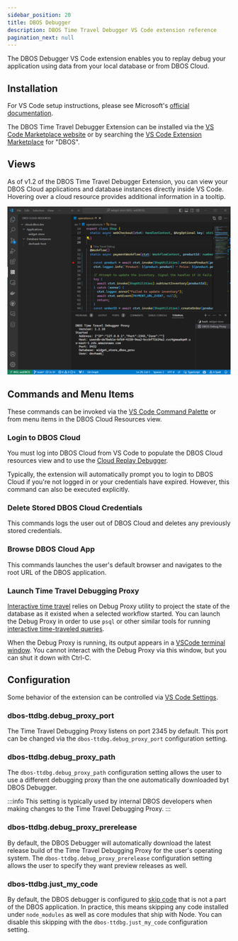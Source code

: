 ```yaml
---
sidebar_position: 20
title: DBOS Debugger
description: DBOS Time Travel Debugger VS Code extension reference
pagination_next: null
---
```


The DBOS Debugger VS Code extension enables you to replay debug your application using data from your local database or from DBOS Cloud.

## Installation

For VS Code setup instructions, please see Microsoft's [official documentation](https://code.visualstudio.com/docs/setup/setup-overview).

The DBOS Time Travel Debugger Extension can be installed via the
[VS Code Marketplace website](https://marketplace.visualstudio.com/items?itemName=dbos-inc.dbos-ttdbg)
or by searching the 
[VS Code Extension Marketplace](https://code.visualstudio.com/docs/editor/extension-marketplace)
for "DBOS".

## Views

As of v1.2 of the DBOS Time Travel Debugger Extension, you can view your DBOS Cloud applications
and database instances directly inside VS Code. Hovering over a cloud resource provides additional
information in a tooltip.

![DBOS Cloud resources](./assets/ttdbg-proxy-terminal.png)

## Commands and Menu Items

These commands can be invoked via the [VS Code Command Palette](https://code.visualstudio.com/docs/getstarted/userinterface#_command-palette)
or from menu items in the DBOS Cloud Resources view. 

### Login to DBOS Cloud

You must log into DBOS Cloud from VS Code to populate the DBOS Cloud resources view and to use the [Cloud Replay Debugger](../../tutorials/debugging.md#cloud-replay-debugging). 

Typically, the extension will automatically prompt you to login to DBOS Cloud if you're not logged in or your credentials have expired.
However, this command can also be executed explicitly.

### Delete Stored DBOS Cloud Credentials

This commands logs the user out of DBOS Cloud and deletes any previously stored credentials.

### Browse DBOS Cloud App

This commands launches the user's default browser and navigates to the root URL of the DBOS application.

### Launch Time Travel Debugging Proxy

[Interactive time travel](../../../cloud-tutorials/interactive-timetravel.md) relies on Debug Proxy utility to project the state of the database as it existed when a selected workflow started.
You can launch the Debug Proxy in order to use `psql` or other similar tools for running [interactive time-traveled queries](../../../cloud-tutorials/interactive-timetravel.md).

When the Debug Proxy is running, its output appears in a [VSCode terminal window](https://code.visualstudio.com/docs/terminal/basics).
You cannot interact with the Debug Proxy via this window, but you can shut it down with Ctrl-C.

## Configuration

Some behavior of the extension can be controlled via [VS Code Settings](https://code.visualstudio.com/docs/getstarted/settings).

### dbos-ttdbg.debug_proxy_port

The Time Travel Debugging Proxy listens on port 2345 by default. This port can be changed via the `dbos-ttdbg.debug_proxy_port` configuration setting.

### dbos-ttdbg.debug_proxy_path

The `dbos-ttdbg.debug_proxy_path` configuration setting allows the user to use a different debugging proxy than the one automatically downloaded byt DBOS Debugger.

:::info
This setting is typically used by internal DBOS developers when making changes to the Time Travel Debugging Proxy.
:::

### dbos-ttdbg.debug_proxy_prerelease

By default, the DBOS Debugger will automatically download the latest release build of the Time Travel Debugging Proxy for the user's operating system. 
The `dbos-ttdbg.debug_proxy_prerelease` configuration setting allows the user to specify they want preview releases as well.

### dbos-ttdbg.just_my_code

By default, the DBOS debugger is configured to [skip code](https://code.visualstudio.com/docs/nodejs/nodejs-debugging#_skipping-uninteresting-code)
that is not a part of the DBOS application. 
In practice, this means skipping any code installed under `node_modules` as well as core modules that ship with Node.
You can disable this skipping with the `dbos-ttdbg.just_my_code` configuration setting.
